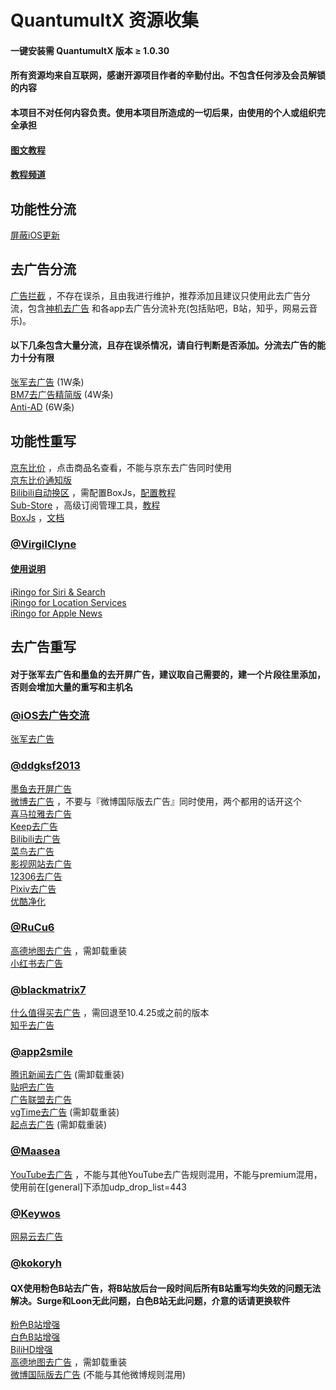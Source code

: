 # QuantumultX 资源收集
#### 一键安装需 QuantumultX 版本 ≥ 1.0.30
#### 所有资源均来自互联网，感谢开源项目作者的辛勤付出。不包含任何涉及会员解锁的内容
#### 本项目不对任何内容负责。使用本项目所造成的一切后果，由使用的个人或组织完全承担
#### [图文教程](https://www.notion.so/kopshawn/Quantumult-X-1d32ddc6e61c4892ad2ec5ea47f00917)
#### [教程频道](https://t.me/xiaoxiaoyunxi)
## 功能性分流
[屏蔽iOS更新](https://quantumult.app/x/open-app/add-resource?remote-resource=%7B%22filter_remote%22%3A%5B%22https%3A%2F%2Fraw.githubusercontent.com%2Fkokoryh%2FScript%2Fmaster%2FSurge%2Frule%2FBlockiOSUpdate.list%2C%20tag%3D%E5%B1%8F%E8%94%BDiOS%E6%9B%B4%E6%96%B0%2C%20force-policy%3Dreject%2C%20update-interval%3D172800%2C%20opt-parser%3Dtrue%2C%20enabled%3Dtrue%22%5D%7D)  
## 去广告分流
[广告拦截](https://quantumult.app/x/open-app/add-resource?remote-resource=%7B%22filter_remote%22%3A%5B%22https%3A%2F%2Fraw.githubusercontent.com%2Fkokoryh%2FScript%2Fmaster%2FSurge%2Frule%2FAdvertising.list%2C%20tag%3D%E5%B9%BF%E5%91%8A%E6%8B%A6%E6%88%AA%2C%20force-policy%3Dreject%2C%20update-interval%3D172800%2C%20opt-parser%3Dtrue%2C%20enabled%3Dtrue%22%5D%7D) ，不存在误杀，且由我进行维护，推荐添加且建议只使用此去广告分流，包含[神机去广告](https://github.com/DivineEngine/Profiles/tree/master) 和各app去广告分流补充(包括贴吧，B站，知乎，网易云音乐)。  
#### 以下几条包含大量分流，且存在误杀情况，请自行判断是否添加。分流去广告的能力十分有限
[张军去广告](https://quantumult.app/x/open-app/add-resource?remote-resource=%7B%22filter_remote%22%3A%5B%22https%3A%2F%2Fraw.githubusercontent.com%2Ffmz200%2Fwool_scripts%2Fmain%2FQuantumultX%2Ffilter%2Ffenliu.list%2C%20tag%3D%E5%BC%A0%E5%86%9B%E5%8E%BB%E5%B9%BF%E5%91%8A%2C%20force-policy%3Dreject%2C%20update-interval%3D172800%2C%20opt-parser%3Dfalse%2C%20enabled%3Dtrue%22%5D%7D) (1W条)  
[BM7去广告精简版](https://quantumult.app/x/open-app/add-resource?remote-resource=%7B%22filter_remote%22%3A%5B%22https%3A%2F%2Fraw.githubusercontent.com%2Fblackmatrix7%2Fios_rule_script%2Fmaster%2Frule%2FQuantumultX%2FAdvertisingLite%2FAdvertisingLite.list%2C%20tag%3DBM7%E5%8E%BB%E5%B9%BF%E5%91%8A%E7%B2%BE%E7%AE%80%E7%89%88%2C%20force-policy%3Dreject%2C%20update-interval%3D172800%2C%20opt-parser%3Dfalse%2C%20enabled%3Dtrue%22%5D%7D) (4W条)  
[Anti-AD](https://quantumult.app/x/open-app/add-resource?remote-resource=%7B%22filter_remote%22%3A%5B%22https%3A%2F%2Fanti-ad.net%2Fsurge2.txt%2C%20tag%3DAnti-AD%2C%20force-policy%3Dreject%2C%20update-interval%3D172800%2C%20opt-parser%3Dtrue%2C%20enabled%3Dtrue%22%5D%7D) (6W条)  
## 功能性重写
[京东比价](https://quantumult.app/x/open-app/add-resource?remote-resource=%7B%22rewrite_remote%22%3A%5B%22https%3A%2F%2Fraw.githubusercontent.com%2Fkokoryh%2FScript%2Fmaster%2FSurge%2Fmodule%2Fjd_price.sgmodule%2C%20tag%3D%E4%BA%AC%E4%B8%9C%E6%AF%94%E4%BB%B7%2C%20update-interval%3D172800%2C%20opt-parser%3Dtrue%2C%20enabled%3Dtrue%22%5D%7D) ，点击商品名查看，不能与京东去广告同时使用  
[京东比价通知版](https://quantumult.app/x/open-app/add-resource?remote-resource=%7B%22rewrite_remote%22%3A%5B%22https%3A%2F%2Fraw.githubusercontent.com%2Fkokoryh%2FScript%2Fmaster%2FSurge%2Fmodule%2Fjd_price2.sgmodule%2C%20tag%3D%E4%BA%AC%E4%B8%9C%E6%AF%94%E4%BB%B7%E9%80%9A%E7%9F%A5%E7%89%88%2C%20update-interval%3D172800%2C%20opt-parser%3Dtrue%2C%20enabled%3Dtrue%22%5D%7D)  
[Bilibili自动换区](https://quantumult.app/x/open-app/add-resource?remote-resource=%7B%22rewrite_remote%22%3A%5B%22https%3A%2F%2Fraw.githubusercontent.com%2Fddgksf2013%2FRewrite%2Fmaster%2FFunction%2FBilibiliAutoRegion.conf%2C%20tag%3DBilibili%E8%87%AA%E5%8A%A8%E6%8D%A2%E5%8C%BA%2C%20update-interval%3D172800%2C%20opt-parser%3Dfalse%2C%20enabled%3Dtrue%22%5D%7D) ，需配置BoxJs，[配置教程](https://guttural-waterfall-aab.notion.site/Bilibili-88de871443a34985be4764629061b374)  
[Sub-Store](https://quantumult.app/x/open-app/add-resource?remote-resource=%7B%22rewrite_remote%22%3A%5B%22https%3A%2F%2Fraw.githubusercontent.com%2FPeng-YM%2FSub-Store%2Fmaster%2Fconfig%2FQX.snippet%2C%20tag%3DSubStore%2C%20update-interval%3D172800%2C%20opt-parser%3Dfalse%2C%20enabled%3Dtrue%22%5D%7D) ，高级订阅管理工具，[教程](https://www.notion.so/Sub-Store-6259586994d34c11a4ced5c406264b46)  
[BoxJs](https://quantumult.app/x/open-app/add-resource?remote-resource=%7B%22rewrite_remote%22%3A%5B%22https%3A%2F%2Fraw.githubusercontent.com%2Fchavyleung%2Fscripts%2Fmaster%2Fbox%2Frewrite%2Fboxjs.rewrite.quanx.conf%2C%20tag%3DBoxJs%2C%20update-interval%3D172800%2C%20opt-parser%3Dfalse%2C%20enabled%3Dtrue%22%5D%7D) ，[文档](https://docs.boxjs.app/)  
### [@VirgilClyne](https://github.com/VirgilClyne/iRingo)
#### [使用说明](https://github.com/VirgilClyne/iRingo/blob/main/README.md)
[iRingo for Siri & Search](https://quantumult.app/x/open-app/add-resource?remote-resource=%7B%22rewrite_remote%22%3A%5B%22https%3A%2F%2Fraw.githubusercontent.com%2FVirgilClyne%2FiRingo%2Fmain%2Fqxrewrite%2FSiri.qxrewrite%2C%20tag%3DiRingo%20for%20Siri%20%26%20Search%2C%20update-interval%3D172800%2C%20opt-parser%3Dfalse%2C%20enabled%3Dtrue%22%5D%7D)  
[iRingo for Location Services](https://quantumult.app/x/open-app/add-resource?remote-resource=%7B%22rewrite_remote%22%3A%5B%22https%3A%2F%2Fraw.githubusercontent.com%2FVirgilClyne%2FiRingo%2Fmain%2Fqxrewrite%2FLocation.qxrewrite%2C%20tag%3DiRingo%20for%20Location%20Services%2C%20update-interval%3D172800%2C%20opt-parser%3Dfalse%2C%20enabled%3Dtrue%22%5D%7D)  
[iRingo for Apple News](https://quantumult.app/x/open-app/add-resource?remote-resource=%7B%22rewrite_remote%22%3A%5B%22https%3A%2F%2Fraw.githubusercontent.com%2FVirgilClyne%2FiRingo%2Fmain%2Fqxrewrite%2FNews.qxrewrite%2C%20tag%3DiRingo%20for%20Apple%20News%2C%20update-interval%3D172800%2C%20opt-parser%3Dfalse%2C%20enabled%3Dtrue%22%5D%7D)  
## 去广告重写
#### 对于张军去广告和墨鱼的去开屏广告，建议取自己需要的，建一个片段往里添加，否则会增加大量的重写和主机名
### [@iOS去广告交流](https://t.me/quguanggao)
[张军去广告](https://quantumult.app/x/open-app/add-resource?remote-resource=%7B%22rewrite_remote%22%3A%5B%22https%3A%2F%2Fraw.githubusercontent.com%2Ffmz200%2Fwool_scripts%2Fmain%2FQuantumultX%2Frewrite%2Fchongxie.txt%2C%20tag%3D%E5%BC%A0%E5%86%9B%E5%8E%BB%E5%B9%BF%E5%91%8A%2C%20update-interval%3D172800%2C%20opt-parser%3Dfalse%2C%20enabled%3Dtrue%22%5D%7D)  
### [@ddgksf2013](https://github.com/ddgksf2013/Rewrite)
[墨鱼去开屏广告](https://quantumult.app/x/open-app/add-resource?remote-resource=%7B%22rewrite_remote%22%3A%5B%22https%3A%2F%2Fraw.githubusercontent.com%2Fddgksf2013%2FRewrite%2Fmaster%2FAdBlock%2FStartUp.conf%2C%20tag%3D%E5%8E%BB%E5%BC%80%E5%B1%8F%E5%B9%BF%E5%91%8A%2C%20update-interval%3D172800%2C%20opt-parser%3Dfalse%2C%20enabled%3Dtrue%22%5D%7D)  
[微博去广告](https://quantumult.app/x/open-app/add-resource?remote-resource=%7B%22rewrite_remote%22%3A%5B%22https%3A%2F%2Fraw.githubusercontent.com%2Fddgksf2013%2FRewrite%2Fmaster%2FAdBlock%2FWeibo.conf%2C%20tag%3D%E5%BE%AE%E5%8D%9A%E5%8E%BB%E5%B9%BF%E5%91%8A%2C%20update-interval%3D172800%2C%20opt-parser%3Dfalse%2C%20enabled%3Dtrue%22%5D%7D) ，不要与『微博国际版去广告』同时使用，两个都用的话开这个  
[喜马拉雅去广告](https://quantumult.app/x/open-app/add-resource?remote-resource=%7B%22rewrite_remote%22%3A%5B%22https%3A%2F%2Fraw.githubusercontent.com%2Fddgksf2013%2FRewrite%2Fmaster%2FAdBlock%2FXimalaya.conf%2C%20tag%3D%E5%96%9C%E9%A9%AC%E6%8B%89%E9%9B%85%E5%8E%BB%E5%B9%BF%E5%91%8A%2C%20update-interval%3D172800%2C%20opt-parser%3Dfalse%2C%20enabled%3Dtrue%22%5D%7D)  
[Keep去广告](https://quantumult.app/x/open-app/add-resource?remote-resource=%7B%22rewrite_remote%22%3A%5B%22https%3A%2F%2Fraw.githubusercontent.com%2Fddgksf2013%2FRewrite%2Fmaster%2FAdBlock%2FKeepStyle.conf%2C%20tag%3DKeep%E5%8E%BB%E5%B9%BF%E5%91%8A%2C%20update-interval%3D172800%2C%20opt-parser%3Dfalse%2C%20enabled%3Dtrue%22%5D%7D)  
[Bilibili去广告](https://quantumult.app/x/open-app/add-resource?remote-resource=%7B%22rewrite_remote%22%3A%5B%22https%3A%2F%2Fraw.githubusercontent.com%2Fddgksf2013%2FRewrite%2Fmaster%2FAdBlock%2FBilibili.conf%2C%20tag%3DBilibili%E5%8E%BB%E5%B9%BF%E5%91%8A%2C%20update-interval%3D172800%2C%20opt-parser%3Dfalse%2C%20enabled%3Dtrue%22%5D%7D)  
[菜鸟去广告](https://quantumult.app/x/open-app/add-resource?remote-resource=%7B%22rewrite_remote%22%3A%5B%22https%3A%2F%2Fraw.githubusercontent.com%2Fddgksf2013%2FRewrite%2Fmaster%2FAdBlock%2FCainiao.conf%2C%20tag%3D%E8%8F%9C%E9%B8%9F%E5%8E%BB%E5%B9%BF%E5%91%8A%2C%20update-interval%3D172800%2C%20opt-parser%3Dfalse%2C%20enabled%3Dtrue%22%5D%7D)  
[影视网站去广告](https://quantumult.app/x/open-app/add-resource?remote-resource=%7B%22rewrite_remote%22%3A%5B%22https%3A%2F%2Fraw.githubusercontent.com%2Fddgksf2013%2FRewrite%2Fmaster%2FHtml%2FWebAdBlock.conf%2C%20tag%3D%E5%BD%B1%E8%A7%86%E7%BD%91%E7%AB%99%E5%8E%BB%E5%B9%BF%E5%91%8A%2C%20update-interval%3D172800%2C%20opt-parser%3Dfalse%2C%20enabled%3Dtrue%22%5D%7D)  
[12306去广告](https://quantumult.app/x/open-app/add-resource?remote-resource=%7B%22rewrite_remote%22%3A%5B%22https%3A%2F%2Fraw.githubusercontent.com%2Fddgksf2013%2FScripts%2Fmaster%2F12306.js%2C%20tag%3D12306%E5%8E%BB%E5%B9%BF%E5%91%8A%2C%20update-interval%3D172800%2C%20opt-parser%3Dtrue%2C%20enabled%3Dtrue%22%5D%7D)  
[Pixiv去广告](https://quantumult.app/x/open-app/add-resource?remote-resource=%7B%22rewrite_remote%22%3A%5B%22https%3A%2F%2Fraw.githubusercontent.com%2Fddgksf2013%2FScripts%2Fmaster%2FpixivAds.js%2C%20tag%3DPixiv%E5%8E%BB%E5%B9%BF%E5%91%8A%2C%20update-interval%3D172800%2C%20opt-parser%3Dtrue%2C%20enabled%3Dtrue%22%5D%7D)  
[优酷净化](https://quantumult.app/x/open-app/add-resource?remote-resource=%7B%22rewrite_remote%22%3A%5B%22https%3A%2F%2Fgist.githubusercontent.com%2Fddgksf2013%2F5b431857f8b88acbc7ac2453a21e676a%2Fraw%2Fyouku.adblock.js%2C%20tag%3D%E4%BC%98%E9%85%B7%E5%87%80%E5%8C%96%2C%20update-interval%3D172800%2C%20opt-parser%3Dtrue%2C%20enabled%3Dtrue%22%5D%7D)  
### [@RuCu6](https://github.com/RuCu6/QuanX)
[高德地图去广告](https://quantumult.app/x/open-app/add-resource?remote-resource=%7B%22rewrite_remote%22%3A%5B%22https%3A%2F%2Fraw.githubusercontent.com%2FRuCu6%2FQuanX%2Fmain%2FRewrites%2FCube%2Famap.snippet%2C%20tag%3D%E9%AB%98%E5%BE%B7%E5%9C%B0%E5%9B%BE%E5%8E%BB%E5%B9%BF%E5%91%8A%2C%20update-interval%3D172800%2C%20opt-parser%3Dfalse%2C%20enabled%3Dtrue%22%5D%7D) ，需卸载重装  
[小红书去广告](https://quantumult.app/x/open-app/add-resource?remote-resource=%7B%22rewrite_remote%22%3A%5B%22https%3A%2F%2Fraw.githubusercontent.com%2FRuCu6%2FQuanX%2Fmain%2FRewrites%2FCube%2Fxiaohongshu.snippet%2C%20tag%3D%E5%B0%8F%E7%BA%A2%E4%B9%A6%E5%8E%BB%E5%B9%BF%E5%91%8A%2C%20update-interval%3D172800%2C%20opt-parser%3Dfalse%2C%20enabled%3Dtrue%22%5D%7D)  
### [@blackmatrix7](https://github.com/blackmatrix7/ios_rule_script)
[什么值得买去广告](https://quantumult.app/x/open-app/add-resource?remote-resource=%7B%22rewrite_remote%22%3A%5B%22https%3A%2F%2Fraw.githubusercontent.com%2Fblackmatrix7%2Fios_rule_script%2Fmaster%2Fscript%2Fsmzdm%2Fsmzdm_remove_ads.qxrewrite%2C%20tag%3D%E4%BB%80%E4%B9%88%E5%80%BC%E5%BE%97%E4%B9%B0%E5%8E%BB%E5%B9%BF%E5%91%8A%2C%20update-interval%3D172800%2C%20opt-parser%3Dfalse%2C%20enabled%3Dtrue%22%5D%7D) ，需回退至10.4.25或之前的版本  
[知乎去广告](https://quantumult.app/x/open-app/add-resource?remote-resource=%7B%22rewrite_remote%22%3A%5B%22https%3A%2F%2Fraw.githubusercontent.com%2Fblackmatrix7%2Fios_rule_script%2Fmaster%2Fscript%2Fzheye%2Fzheye.snippet%2C%20tag%3D%E7%9F%A5%E4%B9%8E%E5%8E%BB%E5%B9%BF%E5%91%8A%2C%20update-interval%3D172800%2C%20opt-parser%3Dfalse%2C%20enabled%3Dtrue%22%5D%7D)  
### [@app2smile](https://github.com/app2smile/rules)
[腾讯新闻去广告](https://quantumult.app/x/open-app/add-resource?remote-resource=%7B%22rewrite_remote%22%3A%5B%22https%3A%2F%2Fraw.githubusercontent.com%2Fapp2smile%2Frules%2Fmaster%2Fmodule%2Fqqnews.conf%2C%20tag%3D%E8%85%BE%E8%AE%AF%E6%96%B0%E9%97%BB%E5%8E%BB%E5%B9%BF%E5%91%8A%2C%20update-interval%3D172800%2C%20opt-parser%3Dfalse%2C%20enabled%3Dtrue%22%5D%7D) (需卸载重装)  
[贴吧去广告](https://quantumult.app/x/open-app/add-resource?remote-resource=%7B%22rewrite_remote%22%3A%5B%22https%3A%2F%2Fraw.githubusercontent.com%2Fapp2smile%2Frules%2Fmaster%2Fmodule%2Ftieba-qx.conf%2C%20tag%3D%E8%B4%B4%E5%90%A7%E5%8E%BB%E5%B9%BF%E5%91%8A%2C%20update-interval%3D172800%2C%20opt-parser%3Dfalse%2C%20enabled%3Dtrue%22%5D%7D)  
[广告联盟去广告](https://quantumult.app/x/open-app/add-resource?remote-resource=%7B%22rewrite_remote%22%3A%5B%22https%3A%2F%2Fraw.githubusercontent.com%2Fapp2smile%2Frules%2Fmaster%2Fmodule%2Fadsense.conf%2C%20tag%3D%E5%B9%BF%E5%91%8A%E8%81%94%E7%9B%9F%E5%8E%BB%E5%B9%BF%E5%91%8A%2C%20update-interval%3D172800%2C%20opt-parser%3Dfalse%2C%20enabled%3Dtrue%22%5D%7D)  
[vgTime去广告](https://quantumult.app/x/open-app/add-resource?remote-resource=%7B%22rewrite_remote%22%3A%5B%22https%3A%2F%2Fraw.githubusercontent.com%2Fapp2smile%2Frules%2Fmaster%2Fmodule%2Fvgtime.conf%2C%20tag%3DvgTime%E5%8E%BB%E5%B9%BF%E5%91%8A%2C%20update-interval%3D172800%2C%20opt-parser%3Dfalse%2C%20enabled%3Dtrue%22%5D%7D) (需卸载重装)  
[起点去广告](https://quantumult.app/x/open-app/add-resource?remote-resource=%7B%22rewrite_remote%22%3A%5B%22https%3A%2F%2Fraw.githubusercontent.com%2Fapp2smile%2Frules%2Fmaster%2Fmodule%2Fqidian.conf%2C%20tag%3D%E8%B5%B7%E7%82%B9%E5%8E%BB%E5%B9%BF%E5%91%8A%2C%20update-interval%3D172800%2C%20opt-parser%3Dfalse%2C%20enabled%3Dtrue%22%5D%7D) (需卸载重装)  
### [@Maasea](https://github.com/Maasea/sgmodule)
[YouTube去广告](https://quantumult.app/x/open-app/add-resource?remote-resource=%7B%22rewrite_remote%22%3A%5B%22https%3A%2F%2Fraw.githubusercontent.com%2FMaasea%2Fsgmodule%2Fmaster%2FYoutubeAds.sgmodule%2C%20tag%3DYouTube%E5%8E%BB%E5%B9%BF%E5%91%8A%2C%20update-interval%3D172800%2C%20opt-parser%3Dtrue%2C%20enabled%3Dtrue%22%5D%7D) ，不能与其他YouTube去广告规则混用，不能与premium混用，使用前在[general]下添加udp_drop_list=443  
### [@Keywos](https://github.com/Keywos/rule)
[网易云去广告](https://quantumult.app/x/open-app/add-resource?remote-resource=%7B%22rewrite_remote%22%3A%5B%22https%3A%2F%2Fraw.githubusercontent.com%2FKeywos%2Frule%2Fmain%2Fmodule%2Fwyy.sgmodule%23ntf%3D0%26inhn%3Dmusic%2C%20tag%3D%E7%BD%91%E6%98%93%E4%BA%91%E5%8E%BB%E5%B9%BF%E5%91%8A%2C%20update-interval%3D172800%2C%20opt-parser%3Dtrue%2C%20enabled%3Dtrue%22%5D%7D)  
### [@kokoryh](https://github.com/kokoryh/Script)
#### QX使用粉色B站去广告，将B站放后台一段时间后所有B站重写均失效的问题无法解决。Surge和Loon无此问题，白色B站无此问题，介意的话请更换软件
[粉色B站增强](https://quantumult.app/x/open-app/add-resource?remote-resource=%7B%22rewrite_remote%22%3A%5B%22https%3A%2F%2Fraw.githubusercontent.com%2Fkokoryh%2FScript%2Fmaster%2FSurge%2Fmodule%2Fbilibili.sgmodule%23ntf%3D0%26out%3Dregion%2Bskin%2C%20tag%3D%E7%B2%89%E8%89%B2B%E7%AB%99%E5%A2%9E%E5%BC%BA%2C%20update-interval%3D172800%2C%20opt-parser%3Dtrue%2C%20enabled%3Dtrue%22%5D%7D)  
[白色B站增强](https://quantumult.app/x/open-app/add-resource?remote-resource=%7B%22rewrite_remote%22%3A%5B%22https%3A%2F%2Fraw.githubusercontent.com%2Fkokoryh%2FScript%2Fmaster%2FSurge%2Fmodule%2Fbilibili_white.sgmodule%23ntf%3D0%26out%3Dregion%2Bskin%2C%20tag%3D%E7%99%BD%E8%89%B2B%E7%AB%99%E5%A2%9E%E5%BC%BA%2C%20update-interval%3D172800%2C%20opt-parser%3Dtrue%2C%20enabled%3Dtrue%22%5D%7D)  
[BiliHD增强](https://quantumult.app/x/open-app/add-resource?remote-resource=%7B%22rewrite_remote%22%3A%5B%22https%3A%2F%2Fraw.githubusercontent.com%2Fkokoryh%2FScript%2Fmaster%2FSurge%2Fmodule%2Fbilibili_hd.sgmodule%23ntf%3D0%26out%3Dregion%2C%20tag%3DBiliHD%E5%A2%9E%E5%BC%BA%2C%20update-interval%3D172800%2C%20opt-parser%3Dtrue%2C%20enabled%3Dtrue%22%5D%7D)  
[高德地图去广告](https://quantumult.app/x/open-app/add-resource?remote-resource=%7B%22rewrite_remote%22%3A%5B%22https%3A%2F%2Fraw.githubusercontent.com%2Fkokoryh%2FScript%2Fmaster%2FSurge%2Fmodule%2Famap.sgmodule%2C%20tag%3D%E9%AB%98%E5%BE%B7%E5%9C%B0%E5%9B%BE%E5%8E%BB%E5%B9%BF%E5%91%8A%2C%20update-interval%3D172800%2C%20opt-parser%3Dtrue%2C%20enabled%3Dtrue%22%5D%7D) ，需卸载重装  
[微博国际版去广告](https://quantumult.app/x/open-app/add-resource?remote-resource=%7B%22rewrite_remote%22%3A%5B%22https%3A%2F%2Fraw.githubusercontent.com%2Fkokoryh%2FScript%2Fmaster%2FSurge%2Fmodule%2Fweibo_intl.sgmodule%2C%20tag%3D%E5%BE%AE%E5%8D%9A%E5%9B%BD%E9%99%85%E7%89%88%E5%8E%BB%E5%B9%BF%E5%91%8A%2C%20update-interval%3D172800%2C%20opt-parser%3Dtrue%2C%20enabled%3Dtrue%22%5D%7D) (不能与其他微博规则混用)  
